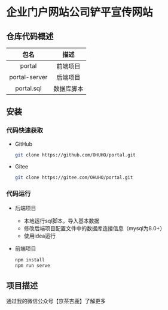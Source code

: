 # 企业门户网站公司铲平宣传网站

## 仓库代码概述

|     包名      |    描述    |
| :-----------: | :--------: |
|    portal     |  前端项目  |
| portal-server |  后端项目  |
|  portal.sql   | 数据库脚本 |

## 安装

### 代码快速获取

- GitHub

	```bash
	git clone https://github.com/OHUHO/portal.git
	```

- Gitee

	```bash
	git clone https://gitee.com/OHUHO/portal.git
	```

### 代码运行

- 后端项目

	- 本地运行sql脚本，导入基本数据
	- 修改后端项目配置文件中的数据库连接信息（mysql为8.0+）
	- 使用idea运行

- 前端项目

	```bash
	npm install
	npm run serve
	```

## 项目描述

通过我的微信公众号【京茶吉鹿】了解更多

